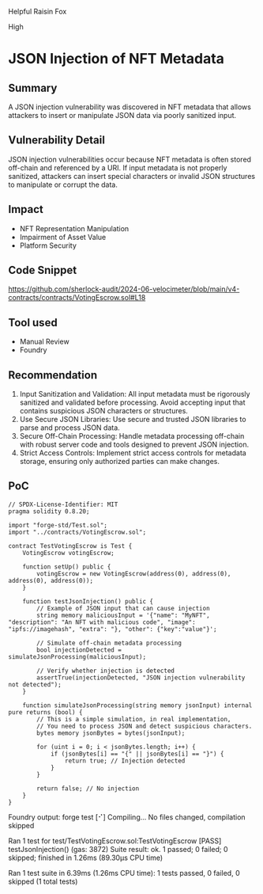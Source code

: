Helpful Raisin Fox

High

# JSON Injection of NFT Metadata

## Summary
A JSON injection vulnerability was discovered in NFT metadata that allows attackers to insert or manipulate JSON data via poorly sanitized input.

## Vulnerability Detail
JSON injection vulnerabilities occur because NFT metadata is often stored off-chain and referenced by a URI. If input metadata is not properly sanitized, attackers can insert special characters or invalid JSON structures to manipulate or corrupt the data.

## Impact
- NFT Representation Manipulation
- Impairment of Asset Value
- Platform Security

## Code Snippet
https://github.com/sherlock-audit/2024-06-velocimeter/blob/main/v4-contracts/contracts/VotingEscrow.sol#L18

## Tool used

- Manual Review
- Foundry

## Recommendation
1. Input Sanitization and Validation: All input metadata must be rigorously sanitized and validated before processing. Avoid accepting input that contains suspicious JSON characters or structures.
2. Use Secure JSON Libraries: Use secure and trusted JSON libraries to parse and process JSON data.
3. Secure Off-Chain Processing: Handle metadata processing off-chain with robust server code and tools designed to prevent JSON injection.
4. Strict Access Controls: Implement strict access controls for metadata storage, ensuring only authorized parties can make changes.

## PoC
```solidity
// SPDX-License-Identifier: MIT
pragma solidity 0.8.20;

import "forge-std/Test.sol";
import "../contracts/VotingEscrow.sol";

contract TestVotingEscrow is Test {
    VotingEscrow votingEscrow;

    function setUp() public {
        votingEscrow = new VotingEscrow(address(0), address(0), address(0), address(0));
    }

    function testJsonInjection() public {
        // Example of JSON input that can cause injection
        string memory maliciousInput = '{"name": "MyNFT", "description": "An NFT with malicious code", "image": "ipfs://imagehash", "extra": "}, "other": {"key":"value"}';
        
        // Simulate off-chain metadata processing
        bool injectionDetected = simulateJsonProcessing(maliciousInput);
        
        // Verify whether injection is detected
        assertTrue(injectionDetected, "JSON injection vulnerability not detected");
    }
    
    function simulateJsonProcessing(string memory jsonInput) internal pure returns (bool) {
        // This is a simple simulation, in real implementation,
        // You need to process JSON and detect suspicious characters.
        bytes memory jsonBytes = bytes(jsonInput);
        
        for (uint i = 0; i < jsonBytes.length; i++) {
            if (jsonBytes[i] == "{" || jsonBytes[i] == "}") {
                return true; // Injection detected
            }
        }
        
        return false; // No injection
    }
}
```
Foundry output:
forge test
[⠊] Compiling...
No files changed, compilation skipped

Ran 1 test for test/TestVotingEscrow.sol:TestVotingEscrow
[PASS] testJsonInjection() (gas: 3872)
Suite result: ok. 1 passed; 0 failed; 0 skipped; finished in 1.26ms (89.30µs CPU time)

Ran 1 test suite in 6.39ms (1.26ms CPU time): 1 tests passed, 0 failed, 0 skipped (1 total tests)